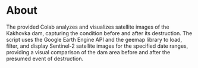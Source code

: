 # About

The provided Colab analyzes and visualizes satellite images of the Kakhovka dam, capturing the condition before and after its destruction. The script uses the Google Earth Engine API and the geemap library to load, filter, and display Sentinel-2 satellite images for the specified date ranges, providing a visual comparison of the dam area before and after the presumed event of destruction. 
